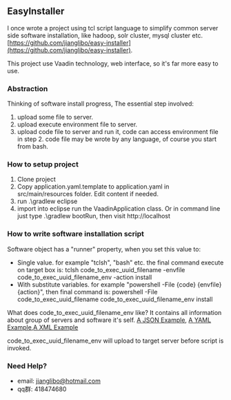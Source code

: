 ## EasyInstaller

I once wrote a project using tcl script language to simplify common server side software installation, like hadoop, solr cluster, mysql cluster etc. [https://github.com/jianglibo/easy-installer](https://github.com/jianglibo/easy-installer).

This project use Vaadin technology, web interface, so it's far more easy to use.

### Abstraction

Thinking of software install progress, The essential step involved:

1. upload some file to server.
2. upload execute environment file to server.
3. upload code file to server and run it, code can access environment file in step 2. code file may be wrote by any language, of course you start from bash.


### How to setup project

1. Clone project
2. Copy application.yaml.template to application.yaml in src/main/resources folder. Edit content if needed.
3. run .\gradlew eclipse
4. import into eclipse run the VaadinApplication class. Or in command line just type .\gradlew bootRun, then visit http://localhost

### How to write software installation script

Software object has a "runner" property, when you set this value to:

* Single value. for example "tclsh", "bash" etc. the final command execute on target box is: tclsh code_to_exec_uuid_filename -envfile code_to_exec_uuid_filename_env -action install
* With substitute variables. for example "powershell -File {code} {envfile} {action}", then final command is: powershell -File code_to_exec_uuid_filename code_to_exec_uuid_filename_env install

What does code_to_exec_uuid_filename_env like? It contains all information about group of servers and software it's self. [A JSON Example](https://github.com/jianglibo/easyinstaller/blob/master/softwares/zookeeper--centos7--3.4.5-powershell/test/envforcodeexec.json),
[A YAML Example](https://github.com/jianglibo/easyinstaller/blob/master/softwares/zookeeper--centos7--3.4.5-powershell/test/envforcodeexec.yaml),[A XML Example](https://github.com/jianglibo/easyinstaller/blob/master/softwares/zookeeper--centos7--3.4.5-powershell/test/envforcodeexec.xml)

code_to_exec_uuid_filename_env will upload to target server before script is invoked.

### Need Help?
* email: jianglibo@hotmail.com
* qq群: 418474680
